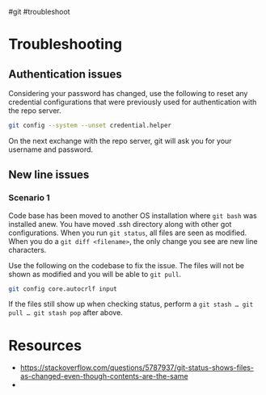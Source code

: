 #git #troubleshoot 

# Troubleshooting

## Authentication issues
Considering your password has changed, use the following to reset any credential configurations that were previously used for authentication with the repo server.
```bash
git config --system --unset credential.helper
```
On the next exchange with the repo server, git will ask you for your username and password.
## New line issues
### Scenario 1
Code base has been moved to another OS installation where `git bash` was installed anew. You have moved .ssh directory along with other got configurations. 
When you run `git status`, all files are seen as modified.
When you do a `git diff <filename>`, the only change you see are new line characters.

Use the following on the codebase to fix the issue. The files will not be shown as modified and you will be able to `git pull`.
```bash
git config core.autocrlf input
```

If the files still show up when checking status, perform a `git stash … git pull … git stash pop` after above. 
# Resources
- https://stackoverflow.com/questions/5787937/git-status-shows-files-as-changed-even-though-contents-are-the-same
- 